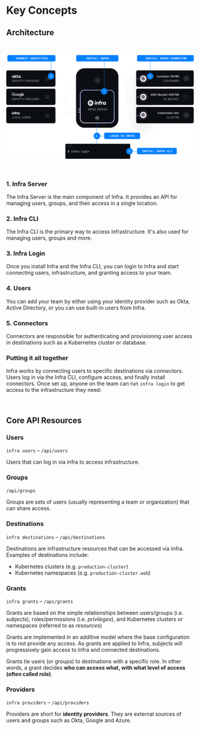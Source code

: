 # Key Concepts

## Architecture

<br />

![architecture](../images/architecture.svg)

<br />


### 1. Infra Server

The Infra Server is the main component of Infra. It provides an API for managing users, groups, and their access in a single location.

### 2. Infra CLI

The Infra CLI is the primary way to access infrastructure. It's also used for managing users, groups and more.

### 3. Infra Login

Once you install Infra and the Infra CLI, you can login to Infra and start connecting users, infrastructure, and granting access to your team.

### 4. Users

You can add your team by either using your identity provider such as Okta, Active Directory, or you can use built-in users from Infra.

### 5. Connectors

Connectors are responsible for authenticating and provisioning user access in destinations such as a Kubernetes cluster or database.

### Putting it all together

Infra works by connecting users to specific destinations via _connectors_. Users log in via the Infra CLI, configure access, and finally install connectors. Once set up, anyone on the team can run `infra login` to get access to the infrastructure they need:

<br />

## Core API Resources

### Users

`infra users` – `/api/users`

Users that can log in via infra to access infrastructure.

### Groups

`/api/groups`

Groups are sets of users (usually representing a team or organization) that can share access.

### Destinations

`infra destinations` – `/api/destinations`

Destinations are infrastructure resources that can be accessed via Infra. Examples of destinations include:

* Kubernetes clusters (e.g. `production-cluster`)
* Kubernetes namespaces (e.g. `production-cluster.web`)

### Grants

`infra grants` – `/api/grants`

Grants are based on the simple relationships between users/groups (i.e. _subjects_), roles/permissions (i.e. _privileges_), and Kubernetes clusters or namespaces (referred to as _resources_)

Grants are implemented in an additive model where the base configuration is to not provide any access. As grants are applied to Infra, subjects will progressively gain access to Infra and connected destinations.

Grants tie users (or groups) to destinations with a specific role. In other words, a grant decides **who can access what, with what level of access (often called role)**.

### Providers

`infra providers` – `/api/providers`

Providers are short for **identity providers**. They are external sources of users and groups such as Okta, Google and Azure.
